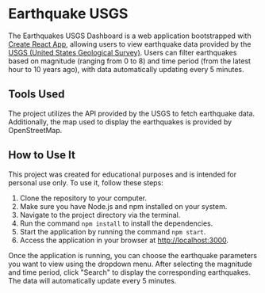 # Earthquake USGS

The Earthquakes USGS Dashboard is a web application bootstrapped with [Create React App](https://github.com/facebook/create-react-app), allowing users to view earthquake data provided by the [USGS (United States Geological Survey)](https://www.usgs.gov/programs/earthquake-hazards). Users can filter earthquakes based on magnitude (ranging from 0 to 8) and time period (from the latest hour to 10 years ago), with data automatically updating every 5 minutes.

## Tools Used

The project utilizes the API provided by the USGS to fetch earthquake data. Additionally, the map used to display the earthquakes is provided by OpenStreetMap.

## How to Use It

This project was created for educational purposes and is intended for personal use only. To use it, follow these steps:

1. Clone the repository to your computer.
2. Make sure you have Node.js and npm installed on your system.
3. Navigate to the project directory via the terminal.
4. Run the command `npm install` to install the dependencies.
5. Start the application by running the command `npm start`.
6. Access the application in your browser at [http://localhost:3000](http://localhost:3000).

Once the application is running, you can choose the earthquake parameters you want to view using the dropdown menu. After selecting the magnitude and time period, click "Search" to display the corresponding earthquakes. The data will automatically update every 5 minutes.
